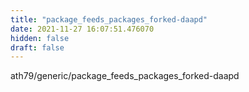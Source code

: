 ```yaml
---
title: "package_feeds_packages_forked-daapd"
date: 2021-11-27 16:07:51.476070
hidden: false
draft: false
---
```


ath79/generic/package_feeds_packages_forked-daapd

